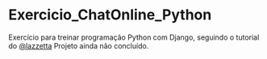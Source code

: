 # Exercicio_ChatOnline_Python

Exercício para treinar programação Python com Django, seguindo o tutorial do [@lazzetta](https://github.com/Iazzetta)
Projeto ainda não concluído.
